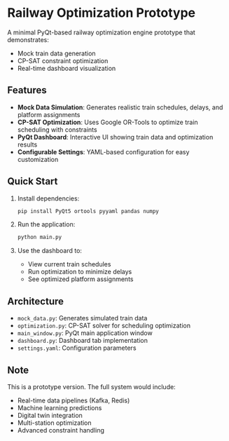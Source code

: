 # Railway Optimization Prototype

A minimal PyQt-based railway optimization engine prototype that demonstrates:
- Mock train data generation
- CP-SAT constraint optimization
- Real-time dashboard visualization

## Features

- **Mock Data Simulation**: Generates realistic train schedules, delays, and platform assignments
- **CP-SAT Optimization**: Uses Google OR-Tools to optimize train scheduling with constraints
- **PyQt Dashboard**: Interactive UI showing train data and optimization results
- **Configurable Settings**: YAML-based configuration for easy customization

## Quick Start

1. Install dependencies:
   ```bash
   pip install PyQt5 ortools pyyaml pandas numpy
   ```

2. Run the application:
   ```bash
   python main.py
   ```

3. Use the dashboard to:
   - View current train schedules
   - Run optimization to minimize delays
   - See optimized platform assignments

## Architecture

- `mock_data.py`: Generates simulated train data
- `optimization.py`: CP-SAT solver for scheduling optimization
- `main_window.py`: PyQt main application window
- `dashboard.py`: Dashboard tab implementation
- `settings.yaml`: Configuration parameters

## Note

This is a prototype version. The full system would include:
- Real-time data pipelines (Kafka, Redis)
- Machine learning predictions
- Digital twin integration
- Multi-station optimization
- Advanced constraint handling

